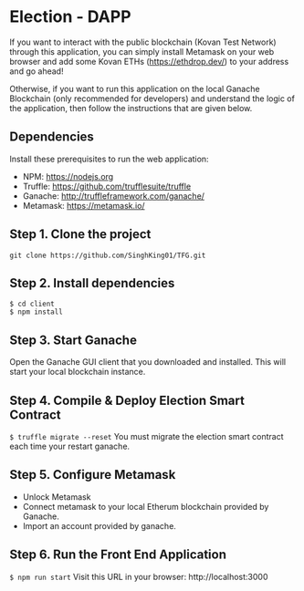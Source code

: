# Election - DAPP 
If you want to interact with the public blockchain (Kovan Test Network) through this application, you can simply install Metamask on your web browser and add some Kovan ETHs (https://ethdrop.dev/) to your address and go ahead!

Otherwise, if you want to run this application on the local Ganache Blockchain (only recommended for developers) and understand the logic of the application, then follow the instructions that are given below.


## Dependencies
Install these prerequisites to run the web application:
- NPM: https://nodejs.org
- Truffle: https://github.com/trufflesuite/truffle
- Ganache: http://truffleframework.com/ganache/
- Metamask: https://metamask.io/


## Step 1. Clone the project
`git clone https://github.com/SinghKing01/TFG.git`

## Step 2. Install dependencies
```
$ cd client
$ npm install
```
## Step 3. Start Ganache
Open the Ganache GUI client that you downloaded and installed. This will start your local blockchain instance.


## Step 4. Compile & Deploy Election Smart Contract
`$ truffle migrate --reset`
You must migrate the election smart contract each time your restart ganache.

## Step 5. Configure Metamask
- Unlock Metamask
- Connect metamask to your local Etherum blockchain provided by Ganache.
- Import an account provided by ganache.

## Step 6. Run the Front End Application
`$ npm run start`
Visit this URL in your browser: http://localhost:3000

